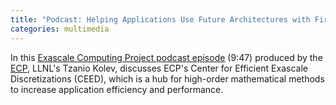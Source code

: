 ```yaml
---
title: "Podcast: Helping Applications Use Future Architectures with First-Rate Discretization Libraries"
categories: multimedia
---
```


In this [Exascale Computing Project podcast episode](https://soundcloud.com/exascale-computing-project/episode-61-helping-applications-use-future-architectures-with-first-rate-discretization-libraries) (9:47) produced by the [ECP](https://exascaleproject.org/), LLNL's Tzanio Kolev, discusses ECP's Center for Efficient Exascale Discretizations (CEED), which is a hub for high-order mathematical methods to increase application efficiency and performance.
